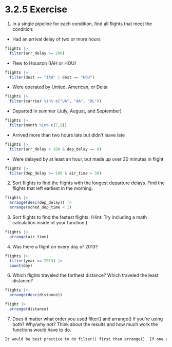 # 3.2.5 Exercise
1. In a single pipeline for each condition, find all flights that meet the condition:

* Had an arrival delay of two or more hours
```R
flights |>
  filter(arr_delay >= 200)
```
* Flew to Houston (IAH or HOU)
```R
flights |>
  filter(dest == "IAH" | dest == "HOU")
```
* Were operated by United, American, or Delta
```R
flights |>
  filter(carrier %in% c("UA", "AA", "DL"))
```
* Departed in summer (July, August, and September)
```R
flights |>
  filter(month %in% c(7,9))
```
* Arrived more than two hours late but didn’t leave late
```R
flights |>
  filter(arr_delay > 200 & dep_delay == 0)
```
* Were delayed by at least an hour, but made up over 30 minutes in flight

```R
flights |>
  filter(dep_delay >= 100 & air_time > 30)
```

2. Sort flights to find the flights with the longest departure delays. Find the flights that left earliest in the morning.

```R
flights |>
  arrange(desc(dep_delay)) |>
  arrange(sched_dep_time < 1)
```

3. Sort flights to find the fastest flights. (Hint: Try including a math calculation inside of your function.)

```R
flights |>
  arrange(air_time)
```
4. Was there a flight on every day of 2013?

```R
flights |>
  filter(year == 2013) |>
  count(day)
```

6. Which flights traveled the farthest distance? Which traveled the least distance?
```R
flights |>
  arrange(desc(distance))

flight |>
  arrange(distance)
```

7. Does it matter what order you used filter() and arrange() if you’re using both? Why/why not? Think about the results and how much work the functions would have to do.
```txt
It would be best practice to do filter() first then arrange(). If one arrange() first then filter(), it would take another step of arrange() is needed.
```
